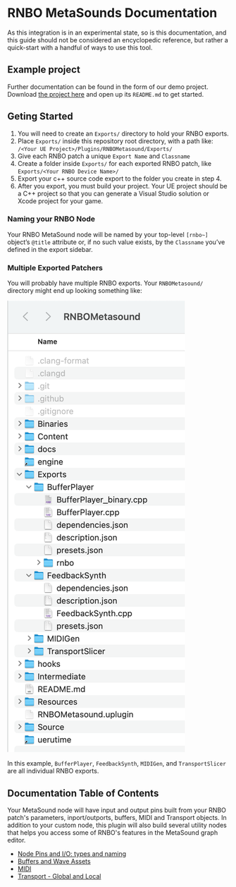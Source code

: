 # RNBO MetaSounds Documentation

As this integration is in an experimental state, so is this documentation, and this guide should not be considered an encyclopedic reference, but rather a quick-start with a handful of ways to use this tool.

## Example project 

Further documentation can be found in the form of our demo project. Download [the project here](https://cycling74-assets.nyc3.digitaloceanspaces.com/rnbo/unreal-engine/example-projects/rnbo.metasounds.testproj-08.13.24.zip) and open up its `README.md` to get started.

## Geting Started

1. You will need to create an `Exports/` directory to hold your RNBO exports. 
2. Place `Exports/` inside this repository root directory, with a path like: `/<Your UE Project>/Plugins/RNBOMetasound/Exports/`
3. Give each RNBO patch a unique `Export Name` and `Classname`
4. Create a folder inside `Exports/` for each exported RNBO patch, like `Exports/<Your RNBO Device Name>/`
5. Export your c++ source code export to the folder you create in step 4. 
6. After you export, you must build your project. Your UE project should be a C++ project so that you can generate a Visual Studio solution or Xcode project for your game.

### Naming your RNBO Node

Your RNBO MetaSound node will be named by your top-level `[rnbo~]` object’s `@title` attribute or, if no such value exists, by the `Classname` you’ve defined in the export sidebar.

### Multiple Exported Patchers
You will probably have multiple RNBO exports. Your `RNBOMetasound/` directory might end up looking something like:

![multiple-exports](img/RNBOMetasoundDir.png)

In this example, `BufferPlayer`, `FeedbackSynth`, `MIDIGen`, and `TransportSlicer` are all individual RNBO exports.

## Documentation Table of Contents

Your MetaSound node will have input and output pins built from your RNBO patch's parameters, inport/outports, buffers, MIDI and Transport objects. In addition to your custom node, this plugin will also build several utility nodes that helps you access some of RNBO's features in the MetaSound graph editor. 

- [Node Pins and I/O: types and naming](NODE_IO.md)
- [Buffers and Wave Assets](BUFFERS.md)
- [MIDI](MIDI.md)
- [Transport - Global and Local](TRANSPORT.md)

